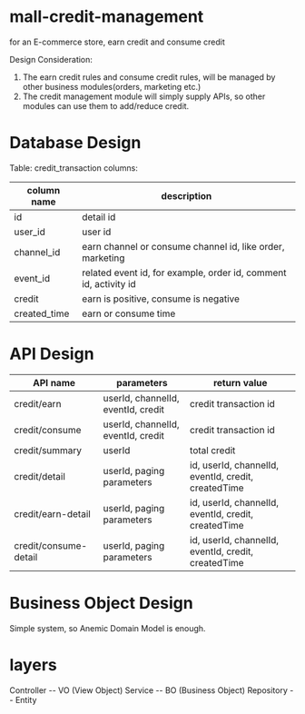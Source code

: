 # mall-credit-management
for an E-commerce store, earn credit and consume credit

Design Consideration:
1. The earn credit rules and consume credit rules, will be managed by other business modules(orders, marketing etc.)
2. The credit management module will simply supply APIs, so other modules can use them to add/reduce credit.

# Database Design
Table: credit_transaction
columns:

| column name  | description |
| ------------ | ----------- |
| id  | detail id  |
| user_id  | user id  |
| channel_id  | earn channel or consume channel id, like order, marketing  |
| event_id  | related event id, for example, order id, comment id, activity id  |
| credit  | earn is positive, consume is negative  |
| created_time  | earn or consume time  |





# API Design
| API name  | parameters | return value |
|-----------|------------|--------------|
| credit/earn | userId, channelId, eventId, credit | credit transaction id |
| credit/consume | userId, channelId, eventId, credit | credit transaction id |
| credit/summary | userId | total credit |
| credit/detail | userId, paging parameters | id, userId, channelId, eventId, credit, createdTime |
| credit/earn-detail | userId, paging parameters | id, userId, channelId, eventId, credit, createdTime |
| credit/consume-detail | userId, paging parameters | id, userId, channelId, eventId, credit, createdTime |

# Business Object Design
Simple system, so Anemic Domain Model is enough.

# layers
Controller -- VO (View Object)
Service -- BO (Business Object)
Repository -- Entity
